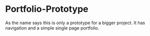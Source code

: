 # Portfolio-Prototype
As the name says this is only a prototype for a bigger project. It has navigation and a simple single page portfolio.
